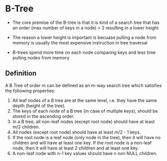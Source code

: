 # B-Tree

- The core premise of the B-tree is that it is kind of a search tree that has an order (max number of keys in a node) > 2 resulting in a lower height

- The reason a lower height is important is becuase pulling a node from memory is usually the most expensive instruction in tree traversal

- B-trees spend more time on each node comparing keys and less time pulling nodes from memory

## Definition

A B Tree of order m can be defined as an m-way search tree which satisfies the following properties:

1. All leaf nodes of a B tree are at the same level, i.e. they have the same depth (height of the tree).
2. The keys of each node of a B tree (in case of multiple keys), should be stored in the ascending order.
3. In a B tree, all non-leaf nodes (except root node) should have at least m/2 children.
4. All nodes (except root node) should have at least m/2 - 1 keys.
5. If the root node is a leaf node (only node in the tree), then it will have no children and will have at least one key. If the root node is a non-leaf node, then it will have at least 2 children and at least one key.
6. A non-leaf node with n-1 key values should have n non NULL children.
